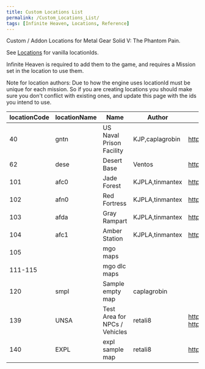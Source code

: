 ```yaml
---
title: Custom Locations List
permalink: /Custom_Locations_List/
tags: [Infinite Heaven, Locations, Reference]
---
```


Custom / Addon Locations for Metal Gear Solid V: The Phantom Pain.

See [Locations](/Locations "wikilink") for vanilla locationIds.

Infinite Heaven is required to add them to the game, and requires a
Mission set in the location to use them.

Note for location authors: Due to how the engine uses locationId must be
unique for each mission. So if you are creating locations you should
make sure you don't conflict with existing ones, and update this page
with the ids you intend to use.

| locationCode | locationName | Name                          | Author          | Link                                                                                                               |
| ------------ | ------------ | ----------------------------- | --------------- | ------------------------------------------------------------------------------------------------------------------ |
| 40           | gntn         | US Naval Prison Facility      | KJP,caplagrobin | <https://www.nexusmods.com/metalgearsolidvtpp/mods/978>                                                            |
| 62           | dese         | Desert Base                   | Ventos          | <https://www.nexusmods.com/metalgearsolidvtpp/mods/1237>                                                           |
| 101          | afc0         | Jade Forest                   | KJPLA,tinmantex | <https://www.nexusmods.com/metalgearsolidvtpp/mods/1239>                                                           |
| 102          | afn0         | Red Fortress                  | KJPLA,tinmantex | <https://www.nexusmods.com/metalgearsolidvtpp/mods/1271>                                                           |
| 103          | afda         | Gray Rampart                  | KJPLA,tinmantex | <https://www.nexusmods.com/metalgearsolidvtpp/mods/1251>                                                           |
| 104          | afc1         | Amber Station                 | KJPLA,tinmantex | <https://www.nexusmods.com/metalgearsolidvtpp/mods/1246>                                                           |
| 105          |              | mgo maps                      |                 |                                                                                                                    |
| 111-115      |              | mgo dlc maps                  |                 |                                                                                                                    |
| 120          | smpl         | Sample empty map              | caplagrobin     |                                                                                                                    |
| 139          | UNSA         | Test Area for NPCs / Vehicles | retali8         | <https://github.com/TheHuntingParty/TPP-sahelanthropus> / <https://www.nexusmods.com/metalgearsolidvtpp/mods/1750> |
| 140          | EXPL         | expl sample map               | retali8         | <https://github.com/TheHuntingParty/EXPL-MAP-TPP>
